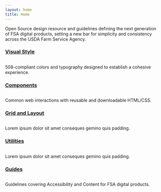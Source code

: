 ```yaml
---
layout: home
title: Home
---
```


<div class="ds-article">

  <p class="fsa-text--lead">Open Source design resource and guidelines defining the next generation of FSA digital products, setting a new bar for simplicity and consistency across the USDA Farm Service Agency.</p>

  <div class="fsa-grid ds-home-features">
    <div class="fsa-grid__1 fsa-grid__1/3@m ds-home-features__item">
      <a class="ds-home-features__link" href="{{ site.baseurl }}visual-style/">
        <h3 class="ds-home-features__title">Visual Style</h3>
        <img class="ds-home-features__img" src="{{ site.baseurl }}img/home/homepage_illustrations_visual_style_guide_2x.png" alt="">
      </a>
      <p class="ds-home-features__blurb">508-compliant colors and typography designed to establish a cohesive experience.</p>
    </div>
    <div class="fsa-grid__1 fsa-grid__1/3@m ds-home-features__item">
      <a class="ds-home-features__link" href="{{ site.baseurl }}components/">
        <h3 class="ds-home-features__title">Components</h3>
        <img class="ds-home-features__img" src="{{ site.baseurl }}img/home/homepage_illustrations_ui_components_2x.png" alt="">
      </a>
      <p class="ds-home-features__blurb">Common web interactions with reusable and downloadable HTML/CSS.</p>
    </div>
    <div class="fsa-grid__1 fsa-grid__1/3@m ds-home-features__item">
      <a class="ds-home-features__link" href="{{ site.baseurl }}grid-and-layout/">
        <h3 class="ds-home-features__title">Grid and Layout</h3>
        <img class="ds-home-features__img" src="{{ site.baseurl }}img/home/homepage_illustrations_ui_components_2x.png" alt="">
      </a>
      <p class="ds-home-features__blurb">Lorem ipsum dolor sit amet conseques gemino quis padding.</p>
    </div>
    <div class="fsa-grid__1 fsa-grid__1/3@m ds-home-features__item">
      <a class="ds-home-features__link" href="{{ site.baseurl }}utilities/">
        <h3 class="ds-home-features__title">Utilities</h3>
        <img class="ds-home-features__img" src="{{ site.baseurl }}img/home/homepage_illustrations_ui_components_2x.png" alt="">
      </a>
      <p class="ds-home-features__blurb">Lorem ipsum dolor sit amet conseques gemino quis padding.</p>
    </div>
    <div class="fsa-grid__1 fsa-grid__1/3@m ds-home-features__item">
      <a class="ds-home-features__link" href="{{ site.baseurl }}guides/">
        <h3 class="ds-home-features__title">Guides</h3>
        <img class="ds-home-features__img" src="{{ site.baseurl }}img/home/homepage_illustrations_designer_2x.png" alt="">
      </a>
      <p class="ds-home-features__blurb">Guidelines covering Accessibility and Content for FSA digital products.</p>
    </div>
  </div>

</div>
